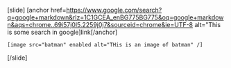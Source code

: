 [slide]
    [anchor href=https://www.google.com/search?q=google+markdown&rlz=1C1GCEA_enBG775BG775&oq=google+markdown&aqs=chrome..69i57j0l5.2259j0j7&sourceid=chrome&ie=UTF-8
    alt="This is some search in google]link[/anchor]

    [image src="batman" enabled alt="THis is an image of batman" /]
[/slide]